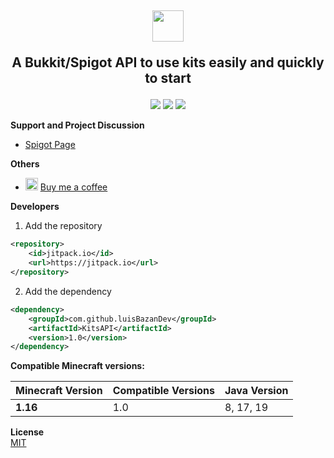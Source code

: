 <h2 align="center">
<img src="https://github.com/luisBazanDev/KitsAPI/blob/main/assets/banner.png" height="50" align="center"></img>

  <p align="center">A Bukkit/Spigot API to use kits easily and quickly to start</p>
</h2>

<div align="center">

[![](https://img.shields.io/github/v/release/luisBazanDev/KitsAPI?label=Version)](https://github.com/luisBazanDev/KitsAPI/releases)
[![](https://img.shields.io/github/license/luisbazandev/KitsAPI)](https://github.com/luisBazanDev/KitsAPI/blob/main/LICENSE)
[![](https://jitpack.io/v/luisBazanDev/KitsAPI.svg)](https://jitpack.io/#luisBazanDev/KitsAPI)
</div>

**Support and Project Discussion**
- [Spigot Page](https://www.spigotmc.org/resources/api-kitsapi.109105/)

**Others**
- <img width="20px" src="https://github.githubassets.com/images/modules/site/icons/funding_platforms/ko_fi.svg"></img> [Buy me a coffee](https://ko-fi.com/luisbazandev)

**Developers**

1. Add the repository
```xml
<repository>
    <id>jitpack.io</id>
    <url>https://jitpack.io</url>
</repository>
```

2. Add the dependency
```xml
<dependency>
    <groupId>com.github.luisBazanDev</groupId>
    <artifactId>KitsAPI</artifactId>
    <version>1.0</version>
</dependency>
```

**Compatible Minecraft versions:**

| Minecraft Version | Compatible Versions | Java Version |
|-------------------|---------------------|--------------|
| **1.16**          | 1.0                 | 8, 17, 19    |

**License**<br>
[MIT](https://github.com/luisBazanDev/KitsAPI/blob/main/LICENSE)